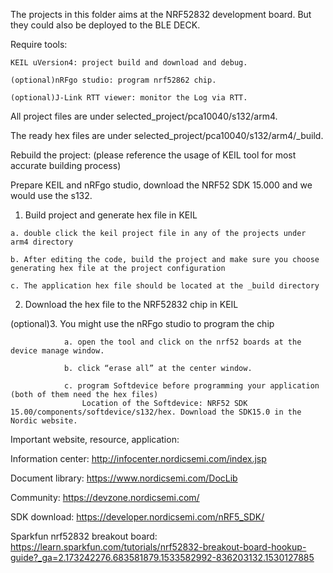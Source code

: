 The projects in this folder aims at the NRF52832 development board. But they could also be deployed to the BLE DECK.

Require tools:

    KEIL uVersion4: project build and download and debug.
  
    (optional)nRFgo studio: program nrf52862 chip.
 
    (optional)J-Link RTT viewer: monitor the Log via RTT.

All project files are under selected_project/pca10040/s132/arm4. 

The ready hex files are under selected_project/pca10040/s132/arm4/_build.

Rebuild the project: (please reference the usage of KEIL tool for most accurate building process)
  
  Prepare KEIL and nRFgo studio, download the NRF52 SDK 15.000 and we would use the s132.
  
  1. Build project and generate hex file in KEIL
    
    a. double click the keil project file in any of the projects under arm4 directory
    
    b. After editing the code, build the project and make sure you choose generating hex file at the project configuration
    
    c. The application hex file should be located at the _build directory

  2. Download the hex file to the NRF52832 chip in KEIL
  
  (optional)3. You might use the nRFgo studio to program the chip
                
                a. open the tool and click on the nrf52 boards at the device manage window.
                
                b. click “erase all” at the center window.
                
                c. program Softdevice before programming your application (both of them need the hex files)
                    Location of the Softdevice: NRF52 SDK 15.00/components/softdevice/s132/hex. Download the SDK15.0 in the Nordic website.
  
Important website, resource, application:
  
  Information center: http://infocenter.nordicsemi.com/index.jsp
  
  Document library: https://www.nordicsemi.com/DocLib
  
  Community: https://devzone.nordicsemi.com/
  
  SDK download: https://developer.nordicsemi.com/nRF5_SDK/
  
  Sparkfun nrf52832 breakout board: 
      https://learn.sparkfun.com/tutorials/nrf52832-breakout-board-hookup-guide?_ga=2.173242276.683581879.1533582992-836203132.1530127885




  
